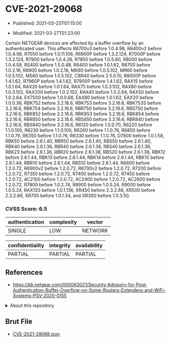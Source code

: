 # CVE-2021-29068

- Published: 2021-03-23T07:15:00

- Modified: 2021-03-27T01:23:00

Certain NETGEAR devices are affected by a buffer overflow by an authenticated user. This affects R6700v3 before 1.0.4.98, R6400v2 before 1.0.4.98, R7000 before 1.0.11.106, R6900P before 1.3.2.124, R7000P before 1.3.2.124, R7900 before 1.0.4.26, R7850 before 1.0.5.60, R8000 before 1.0.4.58, RS400 before 1.5.0.48, R6400 before 1.0.1.62, R6700 before 1.0.2.16, R6900 before 1.0.2.16, MK60 before 1.0.5.102, MR60 before 1.0.5.102, MS60 before 1.0.5.102, CBR40 before 2.5.0.10, R8000P before 1.4.1.62, R7960P before 1.4.1.62, R7900P before 1.4.1.62, RAX15 before 1.0.1.64, RAX20 before 1.0.1.64, RAX75 before 1.0.3.102, RAX80 before 1.0.3.102, RAX200 before 1.0.2.102, RAX45 before 1.0.2.64, RAX50 before 1.0.2.64, EX7500 before 1.0.0.68, EAX80 before 1.0.1.62, EAX20 before 1.0.0.36, RBK752 before 3.2.16.6, RBK753 before 3.2.16.6, RBK753S before 3.2.16.6, RBK754 before 3.2.16.6, RBR750 before 3.2.16.6, RBS750 before 3.2.16.6, RBK852 before 3.2.16.6, RBK853 before 3.2.16.6, RBK854 before 3.2.16.6, RBR850 before 3.2.16.6, RBS850 before 3.2.16.6, RBR840 before 3.2.16.6, RBS840 before 3.2.16.6, R6120 before 1.0.0.70, R6220 before 1.1.0.100, R6230 before 1.1.0.100, R6260 before 1.1.0.76, R6850 before 1.1.0.76, R6350 before 1.1.0.76, R6330 before 1.1.0.76, D7800 before 1.0.1.58, RBK50 before 2.6.1.40, RBR50 before 2.6.1.40, RBS50 before 2.6.1.40, RBK40 before 2.6.1.36, RBR40 before 2.6.1.36, RBS40 before 2.6.1.38, RBK23 before 2.6.1.36, RBR20 before 2.6.1.38, RBS20 before 2.6.1.38, RBK12 before 2.6.1.44, RBK13 before 2.6.1.44, RBK14 before 2.6.1.44, RBK15 before 2.6.1.44, RBR10 before 2.6.1.44, RBS10 before 2.6.1.44, R6800 before 1.2.0.72, R6900v2 before 1.2.0.72, R6700v2 before 1.2.0.72, R7200 before 1.2.0.72, R7350 before 1.2.0.72, R7400 before 1.2.0.72, R7450 before 1.2.0.72, AC2100 before 1.2.0.72, AC2400 before 1.2.0.72, AC2600 before 1.2.0.72, R7800 before 1.0.2.74, R8900 before 1.0.5.24, R9000 before 1.0.5.24, RAX120 before 1.0.1.136, XR450 before 2.3.2.66, XR500 before 2.3.2.66, XR700 before 1.0.1.34, and XR300 before 1.0.3.50.

### CVSS Score: **6.5**

| authentication | complexity | vector |
| --- | --- | --- |
| SINGLE | LOW | NETWORK |

| confidentiality | integrity | availability |
| --- | --- | --- |
| PARTIAL | PARTIAL | PARTIAL |

## References

* https://kb.netgear.com/000063021/Security-Advisory-for-Post-Authentication-Buffer-Overflow-on-Some-Routers-Extenders-and-WiFi-Systems-PSV-2020-0155

<details>
<summary>About this repository</summary> 

  This repository is part of the project [Live Hack CVE](https://github.com/Live-Hack-CVE). Main website can be found [www.live-hack.org](https://www.live-hack.org) 
  
  Made by [Sn0wAlice](https://github.com/Sn0wAlice) for the people that care about security and need to have a feed of the latest CVEs. Hope you enjoy it, don't forget to star the repo and follow me on [Twitter](https://twitter.com/Sn0wAlice) and [Github](https://github.com/Sn0wAlice). And that is my [personnal website](https://www.alice-snow.me/)

  - [Home Page](https://github.com/Live-Hack-CVE)
  - [Framework](https://github.com/Live-Hack-CVE/cve-framework)
  - [CVE database](https://github.com/Live-Hack-CVE/full_database)
  - [Changelog](https://github.com/Live-Hack-CVE/Changelog)
</details>

## Brut File

* [CVE-2021-29068.json](https://raw.githubusercontent.com/Live-Hack-CVE/full_database/main/cves/2021/CVE-2021-29068.json)

